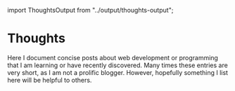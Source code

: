 import ThoughtsOutput from "../output/thoughts-output";

# Thoughts

Here I document concise posts about web development or programming that I am learning or have recently discovered. Many times these entries are very short, as I am not a prolific blogger. However, hopefully something I list here will be helpful to others.

<ThoughtsOutput />